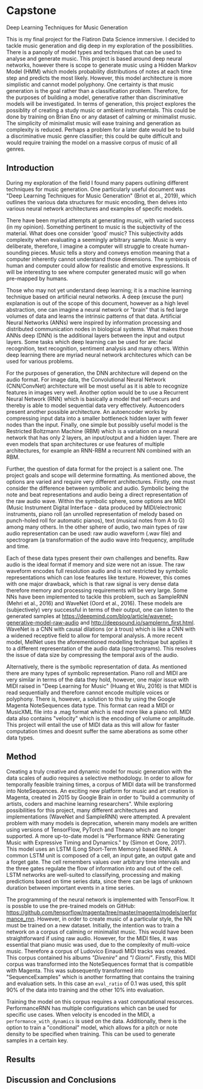 # Capstone
Deep Learning Techniques for Music Generation

This is my final project for the Flatiron Data Science immersive. I decided to tackle music generation and dig deep in my exploration of the possibilities. There is a panoply of model types and techniques that can be used to analyse and generate music. This project is based around deep neural networks, however there is scope to generate music using a Hidden Markov Model (HMM) which models probability distributions of notes at each time step and predicts the most likely. However, this model architecture is more simplistic and cannot model polyphony. One certainty is that music generation is the goal rather than a classification problem. Therefore, for the purposes of building a model, generative rather than discriminative models will be investigated. In terms of generation, this project explores the possiblity of creating a study music or ambient instrumentals. This could be done by training on Brian Eno or any dataset of calming or minimalist music. The simplicity of minimalist music will ease training and generation as complexity is reduced. Perhaps a problem for a later date would be to build a discriminative music genre classifier; this could be quite difficult and would require training the model on a massive corpus of music of all genres.

## Introduction

During my exploration of the field I found many papers outlining different techniques for music generation. One particularly useful document was "Deep Learning Techniques for Music Generation" (Briot et al., 2019), which outlines the various data structures for music encoding, then delves into various neural network architectures and examples of specific models. 

There have been myriad attempts at generating music, with varied success (in my opinion). Something pertinent to music is the subjectivity of the material. What does one consider 'good' music? This subjectivity adds complexity when evaluating a seemingly arbitrary sample. Music is very deliberate, therefore, I imagine a computer will struggle to create human-sounding pieces. Music tells a story and conveys emotion meaning that a computer inherently cannot understand those dimensions. The symbiosis of human and computer could allow for realistic and emotive expressions. It will be interesting to see where computer generated music will go when pre-mapped by humans.

Those who may not yet understand deep learning; it is a machine learning technique based on artificial neural networks. A deep (excuse the pun) explanation is out of the scope of this document, however as a high level abstraction, one can imagine a neural network or "brain" that is fed large volumes of data and learns the intrinsic patterns of that data. Artificial Neural Networks (ANNs) were inspired by information processing and distributed communication nodes in biological systems. What makes those ANNs deep (DNN) is the additional layers between the input and output layers. Some tasks which deep learning can be used for are: facial recognition, text recognition, sentiment analysis and many others. Within deep learning there are myriad neural network architectures which can be used for various problems.

For the purposes of generation, the DNN architecture will depend on the audio format. For image data, the Convolutional Neural Network (CNN/ConvNet) architecture will be most useful as it is able to recognize features in images very well. Another option would be to use a Recurrent Neural Network (RNN) which is basically a model that self-recurs and thereby is able to model sequential data very effectively. Autoencoders present another possible architecture. An autoencoder works by compressing input data into a smaller bottleneck hidden layer with fewer nodes than the input. Finally, one simple but possibly useful model is the Restricted Boltzmann Machine (RBM) which is a variation on a neural network that has only 2 layers, an input/output and a hidden layer. There are even models that span architectures or use features of multiple architectures, for example an RNN-RBM a recurrent NN combined with an RBM.

Further, the question of data format for the project is a salient one. The project goals and scope will determine formatting. As mentioned above, the options are varied and require very different architectures. Firstly, one must consider the difference between symbolic and audio. Symbolic being the note and beat representations and audio being a direct representation of the raw audio wave. Within the symbolic sphere, some options are MIDI (Music Instrument Digital Interface - data produced by MIDI/electronic instruments, piano roll (an unrolled representation of melody based on punch-holed roll for automatic pianos), text (musical notes from A to G) among many others. In the other sphere of audio, two main types of raw audio representation can be used: raw audio waveform (.wav file) and spectrogram (a transformation of the audio wave into frequency, amplitude and time. 

Each of these data types present their own challenges and benefits. Raw audio is the ideal format if memory and size were not an issue. The raw waveform encodes full resolution audio and is not restricted by symbolic representations which can lose features like texture. However, this comes with one major drawback, which is that raw signal is very dense data therefore memory and processing requirements will be very large. Some NNs have been implemented to tackle this problem, such as SampleRNN (Mehri et al., 2016) and WaveNet (Oord et al., 2016). These models are (subjectively) very successful in terms of their output, one can listen to the generated samples at https://deepmind.com/blog/article/wavenet-generative-model-raw-audio and http://deepsound.io/samplernn_first.html. WaveNet is a CNN with causal dilations (or à trous) which is like a CNN with a widened receptive field to allow for temporal analysis. A more recent model, MelNet uses the aforementioned modelling technique but applies it to a different representation of the audio data (spectrograms). This resolves the issue of data size by compressing the temporal axis of the audio.

Alternatively, there is the symbolic representation of data. As mentioned there are many types of symbolic representation. Piano roll and MIDI are very similar in terms of the data they hold, however, one major issue with MIDI raised in "Deep Learning for Music" (Huang et Wu, 2016) is that MIDI is read sequentially and therefore cannot encode multiple voices or polyphony. There is, however, a solution to this by using the Google Magenta NoteSequences data type. This format can read a MIDI or MusicXML file into a .mag format which is read more like a piano roll. MIDI data also contains "velocity" which is the encoding of volume or amplitude. This project will entail the use of MIDI data as this will allow for faster computation times and doesnt suffer the same aberations as some other data types.

## Method

Creating a truly creative and dynamic model for music generation with the data scales of audio requires a selective methodology. In order to allow for temporally feasible training times, a corpus of MIDI data will be transformed into NoteSequences. An exciting new platform for music and art creation is Magenta, created in 2015 by Google Brain in order to "build a community of artists, coders and machine learning researchers". While exploring possibilities for this project, many different architectures and implementations (WaveNet and SampleRNN) were attempted. A prevalent problem with many models is deprecation, wherein many models are written using versions of TensorFlow, PyTorch and Theano which are no longer supported. A more up-to-date model is "Performance RNN: Generating Music with Expressive
Timing and Dynamics." by (Simon et Oore, 2017). This model uses an LSTM (Long Short-Term Memory) based RNN. A common LSTM unit is composed of a cell, an input gate, an output gate and a forget gate. The cell remembers values over arbitrary time intervals and the three gates regulate the flow of information into and out of the cell. LSTM networks are well-suited to classifying, processing and making predictions based on time series data, since there can be lags of unknown duration between important events in a time series.

The programming of the neural network is implemented with TensorFlow. It is possble to use the pre-trained models on GitHub: https://github.com/tensorflow/magenta/tree/master/magenta/models/performance_rnn. However, in order to create music of a particular style, the NN must be trained on a new dataset. Initially, the intention was to train a network on a corpus of calming or minimalist music. This would have been straightforward if using raw audio. However, for the MIDI files, it was essential that piano music was used, due to the complexity of multi-voice music. Therefore a corpus of Ludovico Einaudi MIDI tracks was created. This corpus contained his albums *"Divenire"* and *"I Giorni"*. Firstly, this MIDI corpus was transformed into the NoteSequences format that is compatible with Magenta. This was subsequently transformed into "SequenceExamples" which is another formatting that contains the training and evaluation sets. In this case an `eval_ratio` of 0.1 was used, this split 90% of the data into training and the other 10% into evaluation. 

Training the model on this corpus requires a vast computational resources. PerformanceRNN has multiple configurations which can be used for specific use cases. When velocity is encoded in the MIDI, a `performance_with_dynamics` is used on the data. Additionally, there is the option to train a "conditional" model, which allows for a pitch or note density to be specified when training. This can be used to generate samples in a certain key.


## Results

## Discussion and Conclusions

